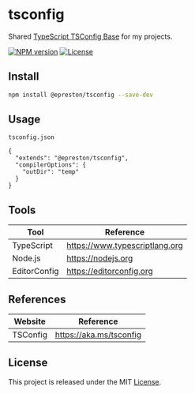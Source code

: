 # tsconfig

Shared [TypeScript TSConfig Base](https://www.typescriptlang.org/docs/handbook/tsconfig-json.html) for my projects.

[![NPM version][npm-badge]][npm-url]
[![License][license-badge]][license-url]

## Install

```sh
npm install @epreston/tsconfig --save-dev
```

## Usage

`tsconfig.json`

```jsonc
{
  "extends": "@epreston/tsconfig",
  "compilerOptions": {
    "outDir": "temp"
  }
}
```

## Tools

| Tool         | Reference                      |
| ------------ | ------------------------------ |
| TypeScript   | https://www.typescriptlang.org |
| Node.js      | https://nodejs.org             |
| EditorConfig | https://editorconfig.org       |

## References

| Website  | Reference               |
| -------- | ----------------------- |
| TSConfig | https://aka.ms/tsconfig |

## License

This project is released under the MIT [License](LICENSE).

[npm-badge]: https://img.shields.io/npm/v/@epreston/tsconfig
[npm-url]: https://www.npmjs.com/package/@epreston/tsconfig
[license-badge]: https://img.shields.io/npm/l/@epreston/tsconfig
[license-url]: LICENSE
